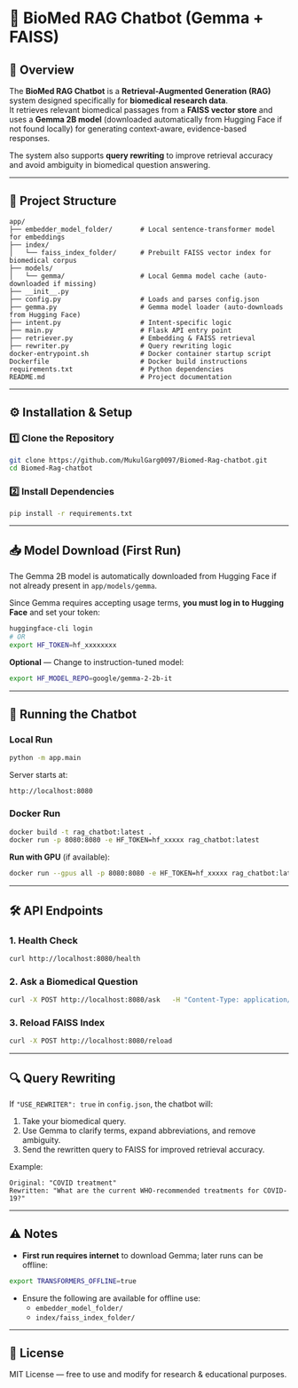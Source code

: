 # 🧬 BioMed RAG Chatbot (Gemma + FAISS)

## 📌 Overview
The **BioMed RAG Chatbot** is a **Retrieval-Augmented Generation (RAG)** system designed specifically for **biomedical research data**.  
It retrieves relevant biomedical passages from a **FAISS vector store** and uses a **Gemma 2B model** (downloaded automatically from Hugging Face if not found locally) for generating context-aware, evidence-based responses.

The system also supports **query rewriting** to improve retrieval accuracy and avoid ambiguity in biomedical question answering.

---

## 📂 Project Structure
```plaintext
app/
├── embedder_model_folder/       # Local sentence-transformer model for embeddings
├── index/
│   └── faiss_index_folder/      # Prebuilt FAISS vector index for biomedical corpus
├── models/
│   └── gemma/                   # Local Gemma model cache (auto-downloaded if missing)
├── __init__.py
├── config.py                    # Loads and parses config.json
├── gemma.py                     # Gemma model loader (auto-downloads from Hugging Face)
├── intent.py                    # Intent-specific logic
├── main.py                      # Flask API entry point
├── retriever.py                 # Embedding & FAISS retrieval
├── rewriter.py                  # Query rewriting logic
docker-entrypoint.sh             # Docker container startup script
Dockerfile                       # Docker build instructions
requirements.txt                 # Python dependencies
README.md                        # Project documentation
```

---

## ⚙️ Installation & Setup

### 1️⃣ Clone the Repository
```bash
git clone https://github.com/MukulGarg0097/Biomed-Rag-chatbot.git
cd Biomed-Rag-chatbot
```

### 2️⃣ Install Dependencies
```bash
pip install -r requirements.txt
```

---

## 📥 Model Download (First Run)
The Gemma 2B model is automatically downloaded from Hugging Face if not already present in `app/models/gemma`.  

Since Gemma requires accepting usage terms, **you must log in to Hugging Face** and set your token:

```bash
huggingface-cli login
# OR
export HF_TOKEN=hf_xxxxxxxx
```

**Optional** — Change to instruction-tuned model:
```bash
export HF_MODEL_REPO=google/gemma-2-2b-it
```

---

## 🚀 Running the Chatbot

### Local Run
```bash
python -m app.main
```
Server starts at:
```
http://localhost:8080
```

### Docker Run
```bash
docker build -t rag_chatbot:latest .
docker run -p 8080:8080 -e HF_TOKEN=hf_xxxxx rag_chatbot:latest
```

**Run with GPU** (if available):
```bash
docker run --gpus all -p 8080:8080 -e HF_TOKEN=hf_xxxxx rag_chatbot:latest
```

---

## 🛠 API Endpoints

### 1. **Health Check**
```bash
curl http://localhost:8080/health
```

### 2. **Ask a Biomedical Question**
```bash
curl -X POST http://localhost:8080/ask   -H "Content-Type: application/json"   -d '{"question": "What are biomarkers for lung cancer?", "k": 3}'
```

### 3. **Reload FAISS Index**
```bash
curl -X POST http://localhost:8080/reload
```

---

## 🔍 Query Rewriting
If `"USE_REWRITER": true` in `config.json`, the chatbot will:
1. Take your biomedical query.
2. Use Gemma to clarify terms, expand abbreviations, and remove ambiguity.
3. Send the rewritten query to FAISS for improved retrieval accuracy.

Example:
```
Original: "COVID treatment"
Rewritten: "What are the current WHO-recommended treatments for COVID-19?"
```

---

## ⚠️ Notes
- **First run requires internet** to download Gemma; later runs can be offline:
```bash
export TRANSFORMERS_OFFLINE=true
```
- Ensure the following are available for offline use:
  - `embedder_model_folder/`
  - `index/faiss_index_folder/`

---

## 📜 License
MIT License — free to use and modify for research & educational purposes.
